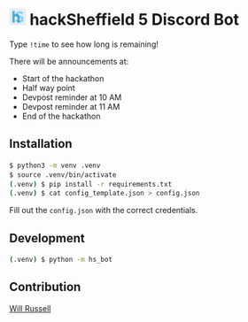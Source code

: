 # <img style="max-width: 30px;" src="logo.jpg?raw-true"> hackSheffield 5 Discord Bot


Type `!time` to see how long is remaining!

There will be announcements at:
- Start of the hackathon
- Half way point
- Devpost reminder at 10 AM
- Devpost reminder at 11 AM
- End of the hackathon

## Installation

```bash
$ python3 -m venv .venv
$ source .venv/bin/activate
(.venv) $ pip install -r requirements.txt
(.venv) $ cat config_template.json > config.json
```

Fill out the `config.json` with the correct credentials.

## Development

```bash
(.venv) $ python -m hs_bot
```
## Contribution

[Will Russell](https://github.com/wrussell1999)
